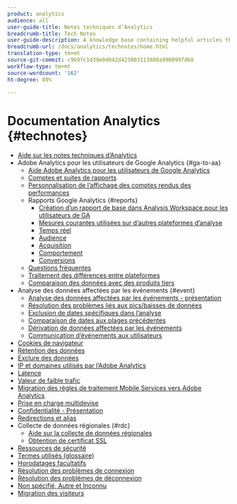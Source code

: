 ```yaml
---
product: analytics
audience: all
user-guide-title: Notes techniques d’Analytics
breadcrumb-title: Tech Notes
user-guide-description: A knowledge base containing helpful articles that don't belong to a specific analytics tool or component.
breadcrumb-url: /docs/analytics/technotes/home.html
translation-type: tm+mt
source-git-commit: c9b9fc1d39e0d042d423003113888a990099fd68
workflow-type: tm+mt
source-wordcount: '162'
ht-degree: 89%

---
```



# Documentation Analytics {#technotes}

+ [Aide sur les notes techniques d’Analytics](home.md)
+ Adobe Analytics pour les utilisateurs de Google Analytics {#ga-to-aa}
   + [Aide Adobe Analytics pour les utilisateurs de Google Analytics](ga-to-aa/home.md)
   + [Comptes et suites de rapports](ga-to-aa/accounts.md)
   + [Personnalisation de l’affichage des comptes rendus des performances](ga-to-aa/customization.md)
   + Rapports Google Analytics {#reports}
      + [Création d’un rapport de base dans Analysis Workspace pour les utilisateurs de GA](ga-to-aa/reports/create-report.md)
      + [Mesures courantes utilisées sur d’autres plateformes d’analyse](ga-to-aa/reports/common-metrics.md)
      + [Temps réel](ga-to-aa/reports/realtime-reports.md)
      + [Audience](ga-to-aa/reports/audience-reports.md)
      + [Acquisition](ga-to-aa/reports/acquisition-reports.md)
      + [Comportement](ga-to-aa/reports/behavior-reports.md)
      + [Conversions](ga-to-aa/reports/conversions-reports.md)
   + [Questions fréquentes](ga-to-aa/faq.md)
   + [Traitement des différences entre plateformes](ga-to-aa/processing-differences.md)
   + [Comparaison des données avec des produits tiers](ga-to-aa/compare-data.md)
+ Analyse des données affectées par les événements {#event}
   + [Analyse des données affectées par les événements - présentation ](event/overview.md)
   + [Résolution des problèmes liés aux pics/baisses de données](event/spikes-drops.md)
   + [Exclusion de dates spécifiques dans l’analyse](event/segments.md)
   + [Comparaison de dates aux plages précédentes](event/compare-dates.md)
   + [Dérivation de données affectées par les événements](event/calcmetrics.md)
   + [Communication d’événements aux utilisateurs](event/communicate.md)
+ [Cookies de navigateur](cookies.md)
+ [Rétention des données](data-retention.md)
+ [Exclure des données](exclude-data.md)
+ [IP et domaines utilisés par l’Adobe Analytics](ip-addresses.md)
+ [Latence](latency.md)
+ [Valeur de faible trafic](low-traffic.md)
+ [Migration des règles de traitement Mobile Services vers Adobe Analytics](migrate-mobile.md)
+ [Prise en charge multidevise](multicurrency.md)
+ [Confidentialité - Présentation](privacy-overview.md)
+ [Redirections et alias](redirects.md)
+ Collecte de données régionales {#rdc}
   + [Aide sur la collecte de données régionales](rdc/regional-data-collection.md)
   + [Obtention de certificat SSL](rdc/ssl-cert-licensing.md)
+ [Ressources de sécurité](security.md)
+ [Termes utilisés (glossaire)](terms.md)
+ [Horodatages facultatifs](timestamps-optional.md)
+ [Résolution des problèmes de connexion](troubleshoot-login.md)
+ [Résolution des problèmes de déconnexion](troubleshoot-sessions.md)
+ [Non spécifié, Autre et Inconnu](unspecified.md)
+ [Migration des visiteurs](visitor-migration.md)
